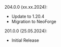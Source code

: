 204.0.0 (xx.xx.2024):
- Update to 1.20.4
- Migration to NeoForge

201.0.0 (25.05.2024):
- Initial Release